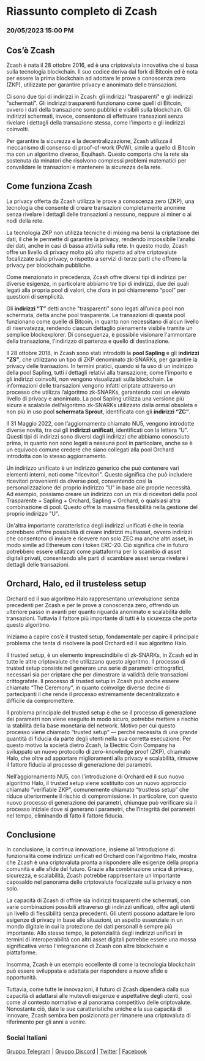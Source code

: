 # Riassunto completo di Zcash

### 20/05/2023 15:00 PM

## Cos’è Zcash

Zcash è nata il 28 ottobre 2016, ed è una criptovaluta innovativa che si basa sulla tecnologia blockchain. Il suo codice deriva dal fork di Bitcoin ed è nota per essere la prima blockchain ad adottare le prove a conoscenza zero (ZKP), utilizzate per garantire privacy e anonimato delle transazioni.

Ci sono due tipi di indirizzi in Zcash: gli indirizzi "trasparenti" e gli indirizzi "schermati". Gli indirizzi trasparenti funzionano come quelli di Bitcoin, ovvero i dati della transazione sono pubblici e visibili sulla blockchain. Gli indirizzi schermati, invece, consentono di effettuare transazioni senza rivelare i dettagli della transazione stessa, come l'importo e gli indirizzi coinvolti.

Per garantire la sicurezza e la decentralizzazione, Zcash utilizza il meccanismo di consenso di proof-of-work (PoW), simile a quello di Bitcoin ma con un algoritmo diverso, Equihash. Questo comporta che la rete sia sostenuta da minatori che risolvono complessi problemi matematici per convalidare le transazioni e mantenere la sicurezza della rete.

## Come funziona Zcash

La privacy offerta da Zcash utilizza le prove a conoscenza zero (ZKP), una tecnologia che consente di creare transazioni completamente anonime senza rivelare i dettagli delle transazioni a nessuno, neppure ai miner o ai nodi della rete.

La tecnologia ZKP non utilizza tecniche di mixing ma bensì la criptazione dei dati, il che le permette di garantire la privacy, rendendo impossibile l’analisi dei dati, anche in casi di bassa attività sulla rete. In questo modo, Zcash offre un livello di privacy molto più alto rispetto ad altre criptovalute focalizzate sulla privacy, o rispetto a servizi di terze parti che offrono la privacy per blockchain pubbliche.

Come menzionato in precedenza, Zcash offre diversi tipi di indirizzi per diverse esigenze, in particolare abbiamo tre tipi di indirizzi, due dei quali legati alla propria pool di valori, che d’ora in poi chiameremo “pool” per questioni di semplicità.

Gli **indirizzi “T”** detti anche "trasparenti" sono legati all’unica pool non schermata, detta anche pool trasparente. Le transazioni di questa pool funzionano come quelle di Bitcoin, in quanto non necessitano di alcun livello di riservatezza, rendendo ciascun dettaglio pienamente visibile tramite un semplice blockexplorer. Di conseguenza, è possibile visionare l'ammontare della transazione, l'indirizzo di partenza e quello di destinazione.

Il 28 ottobre 2018, in Zcash sono stati introdotti la **pool Sapling** e gli **indirizzi “ZS”**, che utilizzano un tipo di ZKP denominato zk-SNARKs, per garantire la privacy delle transazioni. In termini pratici, quando si fa uso di un indirizzo della pool Sapling, tutti i dettagli relativi alla transazione, come l'importo e gli indirizzi coinvolti, non vengono visualizzati sulla blockchain. Le informazioni delle transazioni vengono infatti criptate attraverso un processo che utilizza l’algoritmo zk-SNARKs, garantendo così un elevato livello di privacy e anonimato. La pool Sapling utilizza una versione più sicura e scalabile dell’algoritmo zk-SNARKs utilizzato dalla ormai obsoleta e non più in uso pool **schermata Sprout**, identificata con gli **indirizzi “ZC”**.

Il 31 Maggio 2022, con l’aggiornamento chiamato NU5, vengono introdotte diverse novità, tra cui gli **indirizzi unificati**, identificati con la lettera “U”. Questi tipi di indirizzi sono diversi dagli indirizzi che abbiamo conosciuto prima, in quanto non sono legati a nessuna pool in particolare, anche se è un equivoco comune credere che siano collegati alla pool Orchard introdotta con lo stesso aggiornamento.

Un indirizzo unificato è un indirizzo generico che può contenere vari elementi interni, noti come "ricevitori". Questo significa che può includere ricevitori provenienti da diverse pool, consentendo così la personalizzazione del proprio indirizzo "U" in base alle proprie necessità.
Ad esempio, possiamo creare un indirizzo con un mix di ricevitori della pool Trasparente + Sapling + Orchard, Sapling + Orchard, o qualsiasi altra combinazione di pool. Questo offre la massima flessibilità nella gestione del proprio indirizzo "U".

Un'altra importante caratteristica degli indirizzi unificati è che in teoria potrebbero offrire possibilità di creare indirizzi multiasset, ovvero indirizzi che consentono di inviare e ricevere non solo ZEC ma anche altri asset, in modo simile ad Ethereum con i token ERC-20. Ciò significa che in futuro potrebbero essere utilizzati come piattaforma per lo scambio di asset digitali privati, consentendo alle parti di scambiare asset senza rivelare i dettagli delle transazioni.

## Orchard, Halo, ed il trusteless setup

Orchard ed il suo algoritmo Halo rappresentano un’evoluzione senza precedenti per Zcash e per le prove a conoscenza zero, offrendo un ulteriore passo in avanti per quanto riguarda anonimato e scalabilità delle transazioni. Tuttavia il fattore più importante di tutti è la sicurezza che porta questo algoritmo.

Iniziamo a capire cos’è il trusted setup, fondamentale per capire il principale problema che tenta di risolvere la pool Orchard ed il suo algoritmo Halo.

Il trusted setup, è un elemento imprescindibile di zk-SNARKs, in Zcash ed in tutte le altre criptovalute che utilizzano questo algoritmo. Il processo di trusted setup consiste nel generare una serie di parametri crittografici, necessari sia per criptare che per dimostrare la validità delle transazioni crittografate. Il processo di trusted setup in Zcash può anche essere chiamato “The Ceremony”, in quanto coinvolge diverse decine di partecipanti il che rende il processo estremamente decentralizzato e difficile da compromettere.

Il problema principale del trusted setup è che se il processo di generazione dei parametri non viene eseguito in modo sicuro, potrebbe mettere a rischio la stabilità della base monetaria del network. Motivo per cui questo processo viene chiamato “trusted setup” — perché necessita di una grande quantità di fiducia da parte degli utenti nella sua corretta esecuzione. Per questo motivo la società dietro Zcash, la Electric Coin Company ha sviluppato un nuovo protocollo di zero-knowledge proof (ZKP), chiamato Halo, che oltre ad apportare miglioramenti alla privacy e scalabilità, rimuove il fattore fiducia al processo di generazione dei parametri.

Nell’aggiornamento NU5, con l'introduzione di Orchard ed il suo nuovo algoritmo Halo, il trusted setup viene sostituito con un nuovo approccio chiamato “verifiable ZKP”, comunemente chiamato “trustless setup” che riduce ulteriormente il rischio di compromissione. In particolare, con questo nuovo processo di generazione dei parametri, chiunque può verificare sia il processo iniziale dove si generano i parametri, che l’integrità dei parametri nel tempo, eliminando di fatto il fattore fiducia.

## Conclusione

In conclusione, la continua innovazione, insieme all'introduzione di funzionalità come indirizzi unificati ed Orchard con l'algoritmo Halo, mostra che Zcash è una criptovaluta pronta a rispondere alle esigenze della propria comunità e alle sfide del futuro. Grazie alla combinazione unica di privacy, sicurezza, e scalabilità, Zcash potrebbe rappresentare un importante caposaldo nel panorama delle criptovalute focalizzate sulla privacy e non solo.

La capacità di Zcash di offrire sia indirizzi trasparenti che schermati, con varie combinazioni possibili attraverso gli indirizzi unificati, offre agli utenti un livello di flessibilità senza precedenti. Gli utenti possono adattare le loro esigenze di privacy in base alle situazioni, un aspetto essenziale in un mondo digitale in cui la protezione dei dati personali è sempre più importante. Allo stesso tempo, le potenzialità degli indirizzi unificati in termini di interoperabilità con altri asset digitali potrebbe essere una mossa significativa verso l'integrazione di Zcash con altre blockchain e piattaforme.

Insomma, Zcash è un esempio eccellente di come la tecnologia blockchain può essere sviluppata e adattata per rispondere a nuove sfide e opportunità.

Tuttavia, come tutte le innovazioni, il futuro di Zcash dipenderà dalla sua capacità di adattarsi alle mutevoli esigenze e aspettative degli utenti, così come al contesto normativo e al panorama competitivo delle criptovalute. Nonostante ciò, date le sue caratteristiche uniche e la sua capacità di innovare, Zcash sembra ben posizionata per rimanere una criptovaluta di riferimento per gli anni a venire.


### Social Italiani

[Gruppo Telegram](https://t.me/zcashita) | [Gruppo Discord](https://discord.com/channels/978714252934258779/1091806217359347802) | [Twitter](https://twitter.com/InsideZcash) | [Facebook](https://www.facebook.com/groups/zecitalia)
